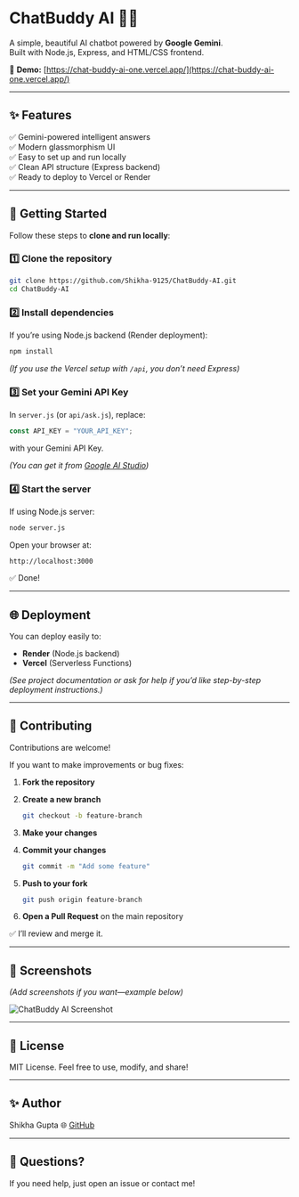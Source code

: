 
# ChatBuddy AI 🤖✨

A simple, beautiful AI chatbot powered by **Google Gemini**.  
Built with Node.js, Express, and HTML/CSS frontend.  

🌟 **Demo:** [https://chat-buddy-ai-one.vercel.app/](https://chat-buddy-ai-one.vercel.app/)

---

## ✨ Features

✅ Gemini-powered intelligent answers  
✅ Modern glassmorphism UI  
✅ Easy to set up and run locally  
✅ Clean API structure (Express backend)  
✅ Ready to deploy to Vercel or Render  

---

## 🚀 Getting Started

Follow these steps to **clone and run locally**:

### 1️⃣ Clone the repository

```bash
git clone https://github.com/Shikha-9125/ChatBuddy-AI.git
cd ChatBuddy-AI
````

### 2️⃣ Install dependencies

If you’re using Node.js backend (Render deployment):

```bash
npm install
```

*(If you use the Vercel setup with `/api`, you don’t need Express)*

### 3️⃣ Set your Gemini API Key

In `server.js` (or `api/ask.js`), replace:

```javascript
const API_KEY = "YOUR_API_KEY";
```

with your Gemini API Key.

*(You can get it from [Google AI Studio](https://ai.google.dev/))*

### 4️⃣ Start the server

If using Node.js server:

```bash
node server.js
```

Open your browser at:

```
http://localhost:3000
```

✅ Done!

---

## 🌐 Deployment

You can deploy easily to:

* **Render** (Node.js backend)
* **Vercel** (Serverless Functions)

*(See project documentation or ask for help if you’d like step-by-step deployment instructions.)*

---

## 🤝 Contributing

Contributions are welcome!

If you want to make improvements or bug fixes:

1. **Fork the repository**
2. **Create a new branch**

   ```bash
   git checkout -b feature-branch
   ```
3. **Make your changes**
4. **Commit your changes**

   ```bash
   git commit -m "Add some feature"
   ```
5. **Push to your fork**

   ```bash
   git push origin feature-branch
   ```
6. **Open a Pull Request** on the main repository

✅ I’ll review and merge it.

---

## 📸 Screenshots

*(Add screenshots if you want—example below)*

![ChatBuddy AI Screenshot](screenshot.png)

---

## 📄 License

MIT License.
Feel free to use, modify, and share!

---

## ✨ Author

Shikha Gupta
🌐 [GitHub](https://github.com/Shikha-9125)

---

## 💬 Questions?

If you need help, just open an issue or contact me!
